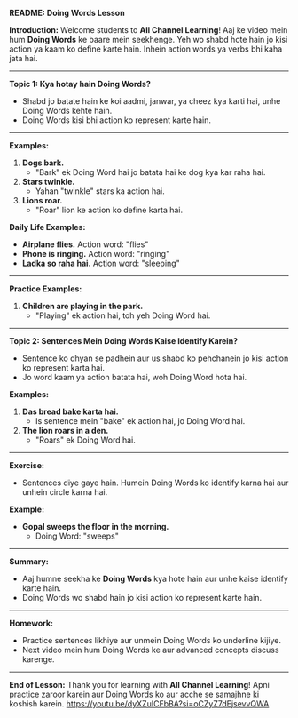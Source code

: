 **README: Doing Words Lesson**

**Introduction:**
Welcome students to **All Channel Learning**! Aaj ke video mein hum **Doing Words** ke baare mein seekhenge. Yeh wo shabd hote hain jo kisi action ya kaam ko define karte hain. Inhein action words ya verbs bhi kaha jata hai.

---

**Topic 1: Kya hotay hain Doing Words?**
- Shabd jo batate hain ke koi aadmi, janwar, ya cheez kya karti hai, unhe Doing Words kehte hain.
- Doing Words kisi bhi action ko represent karte hain.

---

**Examples:**
1. **Dogs bark.**
   - "Bark" ek Doing Word hai jo batata hai ke dog kya kar raha hai.
2. **Stars twinkle.**
   - Yahan "twinkle" stars ka action hai.
3. **Lions roar.**
   - "Roar" lion ke action ko define karta hai.

**Daily Life Examples:**
- **Airplane flies.** Action word: "flies"
- **Phone is ringing.** Action word: "ringing"
- **Ladka so raha hai.** Action word: "sleeping"

---

**Practice Examples:**
1. **Children are playing in the park.**
   - "Playing" ek action hai, toh yeh Doing Word hai.

---

**Topic 2: Sentences Mein Doing Words Kaise Identify Karein?**
- Sentence ko dhyan se padhein aur us shabd ko pehchanein jo kisi action ko represent karta hai.
- Jo word kaam ya action batata hai, woh Doing Word hota hai.

**Examples:**
1. **Das bread bake karta hai.**
   - Is sentence mein "bake" ek action hai, jo Doing Word hai.
2. **The lion roars in a den.**
   - "Roars" ek Doing Word hai.

---

**Exercise:**
- Sentences diye gaye hain. Humein Doing Words ko identify karna hai aur unhein circle karna hai.

**Example:**
- **Gopal sweeps the floor in the morning.**
   - Doing Word: "sweeps"

---

**Summary:**
- Aaj humne seekha ke **Doing Words** kya hote hain aur unhe kaise identify karte hain.
- Doing Words wo shabd hain jo kisi action ko represent karte hain.

---

**Homework:**
- Practice sentences likhiye aur unmein Doing Words ko underline kijiye.
- Next video mein hum Doing Words ke aur advanced concepts discuss karenge.

---

**End of Lesson:**
Thank you for learning with **All Channel Learning**! Apni practice zaroor karein aur Doing Words ko aur acche se samajhne ki koshish karein.
https://youtu.be/dyXZuICFbBA?si=oCZyZ7dEjsevvQWA
